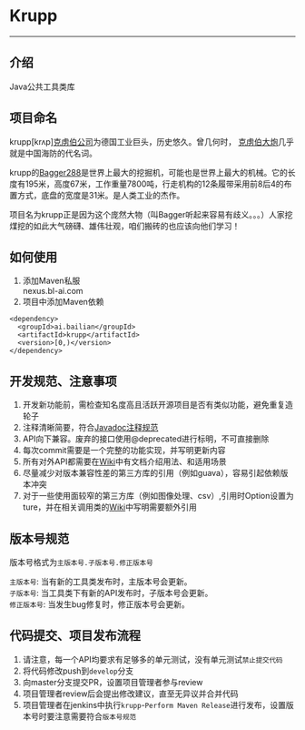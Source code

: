 # Krupp

----

## 介绍
Java公共工具类库

## 项目命名
krupp\[krʌp\][克虏伯公司][krupp]为德国工业巨头，历史悠久。曾几何时， [克虏伯大炮][cannon]几乎就是中国海防的代名词。

krupp的[Bagger288][bagger288]是世界上最大的挖掘机，可能也是世界上最大的机械。它的长度有195米，高度67米，工作重量7800吨，行走机构的12条履带采用前8后4的布置方式，底盘的宽度是31米。是人类工业的杰作。

项目名为krupp正是因为这个庞然大物（叫Bagger听起来容易有歧义。。。）人家挖煤挖的如此大气磅礴、雄伟壮观，咱们搬砖的也应该向他们学习！

## 如何使用
1. 添加Maven私服  
    nexus.bl-ai.com
2. 项目中添加Maven依赖
```
<dependency>
  <groupId>ai.bailian</groupId>
  <artifactId>krupp</artifactId>
  <version>[0,)</version>
</dependency>
```

## 开发规范、注意事项
1. 开发新功能前，需检查知名度高且活跃开源项目是否有类似功能，避免重复造轮子
2. 注释清晰简要，符合[Javadoc注释规范][javadoc]
3. API向下兼容。废弃的接口使用@deprecated进行标明，不可直接删除
4. 每次commit需要是一个完整的功能实现，并写明更新内容
5. 所有对外API都需要在[Wiki][wiki]中有文档介绍用法、和适用场景
6. 尽量减少对版本兼容性差的第三方库的引用（例如guava），容易引起依赖版本冲突
7. 对于一些使用面较窄的第三方库（例如图像处理、csv）,引用时Option设置为ture，并在相关调用类的[Wiki][wiki]中写明需要额外引用

## 版本号规范
版本号格式为`主版本号.子版本号.修正版本号`

`主版本号`: 当有新的工具类发布时，主版本号会更新。  
`子版本号`: 当工具类下有新的API发布时，子版本号会更新。  
`修正版本号`: 当发生bug修复时，修正版本号会更新。

## 代码提交、项目发布流程
1. 请注意，每一个API均要求有足够多的单元测试，没有单元测试`禁止提交代码`
2. 将代码修改push到`develop`分支
3. 向master分支提交PR，设置项目管理者参与review
4. 项目管理者review后会提出修改建议，直至无异议并合并代码
5. 项目管理者在jenkins中执行`krupp`-`Perform Maven Release`进行发布，设置版本号时要注意需要符合`版本号规范`



[wiki]: https://gitlab.bailian-ai.com/basedata/krupp/wikis
[javadoc]: https://en.wikipedia.org/wiki/Javadoc
[krupp]: http://baike.baidu.com/view/5360734.htm
[cannon]: http://baike.baidu.com/view/2017424.htm
[bagger288]: https://en.wikipedia.org/wiki/Bagger_288